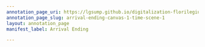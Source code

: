 ```yaml
---
annotation_page_uri: https://lgsump.github.io/digitalization-florilegium/annotations/arrival-ending-canvas-1-time-scene-1.json
annotation_page_slug: arrival-ending-canvas-1-time-scene-1
layout: annotation_page
manifest_label: Arrival Ending

---
```

